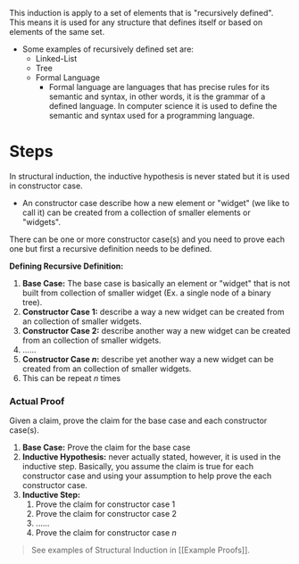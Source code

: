 This induction is apply to a set of elements that is "recursively defined". This means it is used for any structure that defines itself or based on elements of the same set. 
- Some examples of recursively defined set are: 
	- Linked-List
	- Tree
	- Formal Language
		- Formal language are languages that has precise rules for its semantic and syntax, in other words, it is the grammar of a defined language. In computer science it is used to define the semantic and syntax used for a programming language.


# Steps

In structural induction, the inductive hypothesis is never stated but it is used in constructor case. 
- An constructor case describe how a new element or "widget" (we like to call it) can be created from a collection of smaller elements or "widgets". 

There can be one or more constructor case(s) and you need to prove each one but first a recursive definition needs to be defined. 

**Defining Recursive Definition:**
1. **Base Case:** The base case is basically an element or "widget" that is not built from collection of smaller widget (Ex. a single node of a binary tree). 
2. **Constructor Case 1:** describe a way a new widget can be created from an collection of smaller widgets.
3. **Constructor Case 2:** describe another way a new widget can be created from an collection of smaller widgets.
4. ......
5.  **Constructor Case $n$:** describe yet another way a new widget can be created from an collection of smaller widgets.
6. This can be repeat $n$ times


### Actual Proof
Given a claim, prove the claim for the base case and each constructor case(s).

1. **Base Case:** Prove the claim for the base case
2. **Inductive Hypothesis:** never actually stated, however, it is used in the inductive step. Basically, you assume the claim is true for each constructor case and using your assumption to help prove the each constructor case.
3. **Inductive Step:**
	1. Prove the claim for constructor case 1
	2. Prove the claim for constructor case 2
	3. ......
	4. Prove the claim for constructor case $n$

>See examples of Structural Induction in [[Example Proofs]].